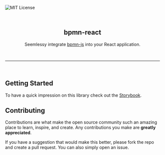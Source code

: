 <!-- PROJECT SHIELDS -->
![MIT License][license-shield]


<!-- PROJECT -->
<br />
<div align="center">
<h2 align="center">
bpmn-react
</h3>

<p align="center">
Seemlessy integrate <a href="https://github.com/bpmn-io/bpmn-js">bpmn-js</a> into your React application.
</p>
</div>

<br>
<hr>
<br>

## Getting Started

To have a quick impression on this library check out the [Storybook](bpmn-react.projects.skrock.dev).


<!-- CONTRIBUTING -->
## Contributing

Contributions are what make the open source community such an amazing place to learn, inspire, and create. Any contributions you make are **greatly appreciated**.

If you have a suggestion that would make this better, please fork the repo and create a pull request. You can also simply open an issue.

<!-- MARKDOWN LINKS & IMAGES -->
<!-- https://www.markdownguide.org/basic-syntax/#reference-style-links -->
[license-shield]: https://img.shields.io/github/license/github_username/repo_name.svg?style=for-the-badge